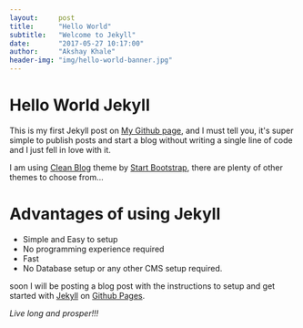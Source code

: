 ```yaml
---
layout:     post
title:      "Hello World"
subtitle:   "Welcome to Jekyll"
date:       "2017-05-27 10:17:00"
author:     "Akshay Khale"
header-img: "img/hello-world-banner.jpg"
---
```


<h1>Hello World Jekyll</h1>

<p>This is my first Jekyll post on <a href="https://akshaykhale1992.github.io">My Github page</a>, and I must tell you, it's super simple to publish posts and start a blog without writing a single line of code and I just fell in love with it.</p>

<p>I am using <a href="https://startbootstrap.com/template-overviews/clean-blog/" target="_blank">Clean Blog</a> theme by <a href="https://startbootstrap.com/">Start Bootstrap</a>, there are plenty of other themes to choose from...</p>

<h1>Advantages of using Jekyll</h1>
<ul>
	<li>Simple and Easy to setup</li>
	<li>No programming experience required</li>
	<li>Fast</li>
	<li>No Database setup or any other CMS setup required.</li>
</ul>

<p>soon I will be posting a blog post with the instructions to setup and get started with <a href="http://jekyllrb.com/">Jekyll</a> on <a href="https://pages.github.com/">Github Pages</a>.</p>

<p><i>Live long and prosper!!!</i></p>